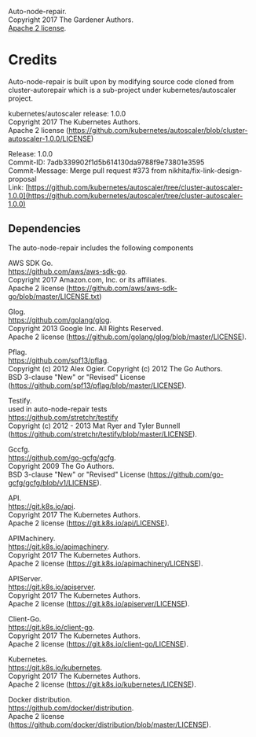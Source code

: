Auto-node-repair.   
Copyright 2017 The Gardener Authors.   
[Apache 2 license](./LICENSE.md).

# Credits
Auto-node-repair is built upon by modifying source code cloned from cluster-autorepair which is a
sub-project under kubernetes/autoscaler project.

kubernetes/autoscaler release: 1.0.0   
Copyright 2017 The Kubernetes Authors.   
Apache 2 license (https://github.com/kubernetes/autoscaler/blob/cluster-autoscaler-1.0.0/LICENSE)

Release: 1.0.0   
Commit-ID: 7adb339902f1d5b614130da9788f9e73801e3595   
Commit-Message: Merge pull request #373 from nikhita/fix-link-design-proposal   
Link: [https://github.com/kubernetes/autoscaler/tree/cluster-autoscaler-1.0.0](https://github.com/kubernetes/autoscaler/tree/cluster-autoscaler-1.0.0)

## Dependencies

The auto-node-repair includes the following components

AWS SDK Go.   
https://github.com/aws/aws-sdk-go.   
Copyright 2017 Amazon.com, Inc. or its affiliates.   
Apache 2 license (https://github.com/aws/aws-sdk-go/blob/master/LICENSE.txt)

Glog.   
https://github.com/golang/glog.   
Copyright 2013 Google Inc. All Rights Reserved.   
Apache 2 license (https://github.com/golang/glog/blob/master/LICENSE).

Pflag.   
https://github.com/spf13/pflag.   
Copyright (c) 2012 Alex Ogier. Copyright (c) 2012 The Go Authors.   
BSD 3-clause "New" or "Revised" License (https://github.com/spf13/pflag/blob/master/LICENSE).

Testify.   
used in auto-node-repair tests   
https://github.com/stretchr/testify   
Copyright (c) 2012 - 2013 Mat Ryer and Tyler Bunnell   
(https://github.com/stretchr/testify/blob/master/LICENSE).

Gccfg.   
https://github.com/go-gcfg/gcfg.   
Copyright 2009 The Go Authors.   
BSD 3-clause "New" or "Revised" License (https://github.com/go-gcfg/gcfg/blob/v1/LICENSE).

API.   
https://git.k8s.io/api.   
Copyright 2017 The Kubernetes Authors.   
Apache 2 license (https://git.k8s.io/api/LICENSE).

APIMachinery.   
https://git.k8s.io/apimachinery.   
Copyright 2017 The Kubernetes Authors.   
Apache 2 license (https://git.k8s.io/apimachinery/LICENSE).

APIServer.   
https://git.k8s.io/apiserver.   
Copyright 2017 The Kubernetes Authors.   
Apache 2 license (https://git.k8s.io/apiserver/LICENSE).

Client-Go.   
https://git.k8s.io/client-go.   
Copyright 2017 The Kubernetes Authors.   
Apache 2 license (https://git.k8s.io/client-go/LICENSE).

Kubernetes.   
https://git.k8s.io/kubernetes.   
Copyright 2017 The Kubernetes Authors.   
Apache 2 license (https://git.k8s.io/kubernetes/LICENSE).

Docker distribution.   
https://github.com/docker/distribution.   
Apache 2 license (https://github.com/docker/distribution/blob/master/LICENSE).
